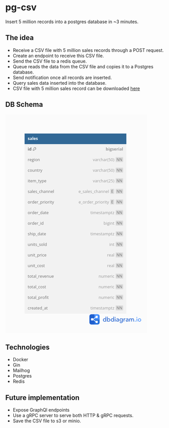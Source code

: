 # pg-csv

Insert 5 million records into a postgres database in ~3 minutes.

## The idea

- Receive a CSV file with 5 million sales records through a POST request.
- Create an endpoint to receive this CSV file.
- Send the CSV file to a redis queue.
- Queue reads the data from the CSV file and copies it to a Postgres database.
- Send notification once all records are inserted.
- Query sales data inserted into the database.
- CSV file with 5 million sales record can be downloaded [here](https://excelbianalytics.com/wp/downloads-18-sample-csv-files-data-sets-for-testing-sales/)

## DB Schema

![sales](Sales.png)

## Technologies

- Docker
- Gin
- Mailhog
- Postgres
- Redis

## Future implementation

- Expose GraphQl endpoints
- Use a gRPC server to serve both HTTP & gRPC requests.
- Save the CSV file to s3 or minio.
